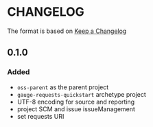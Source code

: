 # CHANGELOG

The format is based on [Keep a Changelog](http://keepachangelog.com/en/1.0.0/)

## 0.1.0

### Added
- `oss-parent` as the parent project
- `gauge-requests-quickstart` archetype project
- UTF-8 encoding for source and reporting
- project SCM and issue issueManagement
- set requests URI
